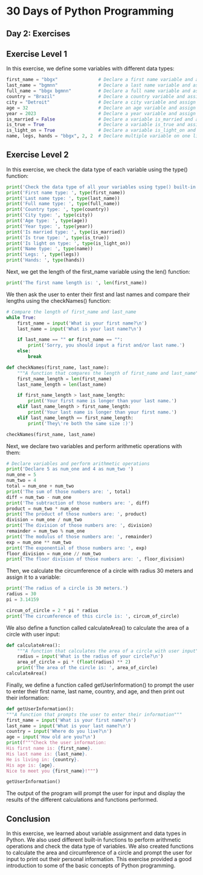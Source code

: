 # 30 Days of Python Programming
## Day 2: Exercises
## Exercise Level 1
In this exercise, we define some variables with different data types:
```python
first_name = "bbgx"               # Declare a first name variable and assign a value to it
last_name = "bgmnn"               # Declare a last name variable and assign a value to it
full_name = "bbgx bgmnn"          # Declare a full name variable and assign a value to it
country = "Brazil"                # Declare a country variable and assign a value to it
city = "Detroit"                  # Declare a city variable and assign a value to it
age = 32                          # Declare an age variable and assign a value to it
year = 2023                       # Declare a year variable and assign a value to it
is_married = False                # Declare a variable is_married and assign a value to it
is_true = True                    # Declare a variable is_true and assign a value to it
is_light_on = True                # Declare a variable is_light_on and assign a value to it
name, legs, hands = "bbgx", 2, 2  # Declare multiple variable on one line
```
## Exercise Level 2
In this exercise, we check the data type of each variable using the type() function:
```python
print('Check the data type of all your variables using type() built-in function')
print('First name type: ', type(first_name))
print('Last name type: ', type(last_name))
print('Full name type: ', type(full_name))
print('Country type: ', type(country))
print('City type: ', type(city))
print('Age type: ', type(age))
print('Year type: ', type(year))
print('Is married type: ', type(is_married))
print('Is true type: ', type(is_true))
print('Is light on type: ', type(is_light_on))
print('Name type: ', type(name))
print('Legs: ', type(legs))
print('Hands: ', type(hands))
```
Next, we get the length of the first_name variable using the len() function:
```python
print('The first name length is: ', len(first_name))
```
We then ask the user to enter their first and last names and compare their lengths using the checkNames() function:
```python
# Compare the length of first_name and last_name
while True:
    first_name = input('What is your first name?\n')
    last_name = input('What is your last name?\n')

    if last_name == "" or first_name == "":
        print('Sorry, you should input a first and/or last name.')
    else:
        break

def checkNames(first_name, last_name):
    """A function that compares the length of first_name and last_name"""
    first_name_length = len(first_name)
    last_name_length = len(last_name)

    if first_name_length > last_name_length:
        print('Your first name is longer than your last name.')
    elif last_name_length > first_name_length:
        print('Your last name is longer than your first name.')
    elif last_name_length == first_name_length:
        print('They\'re both the same size :)')

checkNames(first_name, last_name)
```
Next, we declare two variables and perform arithmetic operations with them:
```python
# Declare variables and perform arithmetic operations
print('Declare 5 as num_one and 4 as num_two ')
num_one = 5
num_two = 4
total = num_one + num_two
print('The sum of those numbers are: ', total)
diff = num_two - num_one
print('The subtraction of those numbers are: ', diff)
product = num_two * num_one
print('The product of those numbers are: ', product)
division = num_one / num_two
print('The division of those numbers are: ', division)
remainder = num_two % num_one
print('The modulus of those numbers are: ', remainder)
exp = num_one ** num_two
print('The exponential of those numbers are: ', exp)
floor_division = num_one // num_two
print('The floor division of those numbers are: ', floor_division)
```
Then, we calculate the circumference of a circle with radius 30 meters and assign it to a variable:
```python
print('The radius of a circle is 30 meters.')
radius = 30
pi = 3.14159

circum_of_circle = 2 * pi * radius
print('The circumference of this circle is: ', circum_of_circle)
```
We also define a function called calculateArea() to calculate the area of a circle with user input:
```python
def calculateArea():
    """A function that calculates the area of a circle with user input"""
    radius = input('What is the radius of your circle?\n')
    area_of_circle = pi * (float(radius) ** 2)
    print('The area of the circle is: ', area_of_circle)
calculateArea()
```
Finally, we define a function called getUserInformation() to prompt the user to enter their first name, last name, country, and age, and then print out their information:
```python
def getUserInformation():
"""A function that prompts the user to enter their information"""
first_name = input('What is your first name?\n')
last_name = input('What is your last name?\n')
country = input('Where do you live?\n')
age = input('How old are you?\n')
print(f"""Check the user information:
His first name is: {first_name}.
His last name is: {last_name}.
He is living in: {country}.
His age is: {age}.
Nice to meet you {first_name}!""")

getUserInformation()
```

The output of the program will prompt the user for input and display the results of the different calculations and functions performed.

## Conclusion
In this exercise, we learned about variable assignment and data types in Python. We also used different built-in functions to perform arithmetic operations and check the data type of variables. We also created functions to calculate the area and circumference of a circle and prompt the user for input to print out their personal information. This exercise provided a good introduction to some of the basic concepts of Python programming.